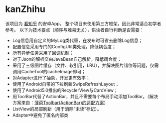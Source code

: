 # kanZhihu
该项目为 [看知乎]( http://www.kzhihu.com) 的安卓App。
整个项目未使用第三方框架，因此非常适合初学者参考。
以下为技术要点（顺序与难易无关），供读者自行判断是否需要：

* Log信息用自定义的MyLog类代替，在发布时可省去删除Log信息；
* 配置信息采用专门的ConfigUtil类处理，降低耦合度；
* 所有异步任务采用了回调机制；
* 对于Json的解析交由JavaBean自己解析，降低耦合度；
* 采用了三级图片缓存（文件、软引用，LRU），并解决图片错位等问题，仅需调用CacheTool的cacheImage即可；
* 对Adapter进行了抽象，开发更有效率；
* 使用了Android自带的下拉刷新SwipeRefreshLayout；
* 使用了Android5.0推出的RecyclerView与CardView；
* 用ToolBar代替了ActionBar，并且不需要每个布局手动添加ToolBar。（解决方案来自：[薄荷Toolbar(ActionBar)的适配方案](http://stormzhang.com/android/2015/08/16/boohee-toolbar/)）
* ListView的局部刷新（用于消除“未读”标记）。
* Adapter中避免了匿名内部类